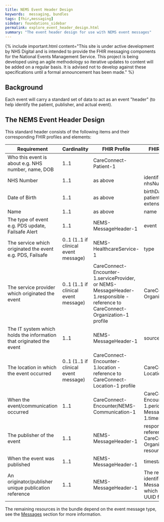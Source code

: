 ```yaml
---
title: NEMS Event Header Design
keywords:  messaging, bundles
tags: [fhir,messaging]
sidebar: foundations_sidebar
permalink: explore_event_header_design.html
summary: "The event header design for use with NEMS event messages"
---
```


{% include important.html content="This site is under active development by NHS Digital and is intended to provide the FHIR messaging components for the National Events Management Service. This project is being developed using an agile methodology so iterative updates to content will be added on a regular basis. It is advised not to develop against these specifications until a formal announcement has been made." %}

## Background ##
Each event will carry a standard set of data to act as an event "header" (to help identify the patient, publisher, and actual event).

## The NEMS Event Header Design ##

This standard header consists of the following items and their corresponding FHIR profiles and elements:

| Requirement                                                         | Cardinality                           | FHIR Profile                                                                                                                  | FHIR element                                                                |
|---------------------------------------------------------------------|---------------------------------------|-------------------------------------------------------------------------------------------------------------------------------|-----------------------------------------------------------------------------|
| Who this event is about e.g. NHS number, name, DOB                  | 1..1                                  | CareConnect-Patient-1                                                                                                         |                                                                             |
| NHS Number                                                          | 1..1                                  | as above                                                                                                                      | identifier using nhsNumber slice                                            |
| Date of Birth                                                       | 1..1                                  | as above                                                                                                                      | birthDate and patient-birthTime extension                                   |
| Name                                                                | 1..1                                  | as above                                                                                                                      | name                                                                        |
| The type of event e.g. PDS update, Failsafe Alert                   | 1..1                                  | NEMS-MessageHeader-1                                                                                                           | event                                                                       |
| The service which originated the event e.g. PDS, Failsafe           | 0..1 (1..1 if clinical event message) | NEMS-HealthcareService-1                                                                                                       | type                                                                        |
| The service provider which originated the event                     | 0..1 (1..1 if clinical event message) | CareConnect-Encounter-1.serviceProvider, or NEMS-MessageHeader-1.responsible - reference to CareConnect-Organization-1 profile | CareConnect-Organization-1                                                  |
| The IT system which holds the information that originated the event | 1..1                                  | NEMS-MessageHeader-1                                                                                                           | source                                                                      |
| The location in which the event occurred                            | 0..1 (1..1 if clinical event message) | CareConnect-Encounter-1.location - reference to CareConnect-Location-1 profile                                                | CareConnect-Location-1                                                      |
| When the event/communication occurred                               | 1..1                                  | CareConnect-Encounter/NEMS-Communication-1                                                                                     | CareConnect-Encounter-1.period/NEMS-MessageHeader-1.timestamp                |
| The publisher of the event                                          | 1..1                                  | NEMS-MessageHeader-1                                                                                                           | responsible - reference to a CareConnect-Organization-1 resource            |
| When the event was published                                        | 1..1                                  | NEMS-MessageHeader-1                                                                                                           | timestamp                                                                   |
| An originator/publisher unique publication reference                | 1..1                                  | NEMS-MessageHeader-1                                                                                                           | The resource identifier for the MessageHeader, which will use a UUID format |

The remaining resources in the bundle depend on the event message type, see the [Messages](/explore/explore.html) section for more information.









